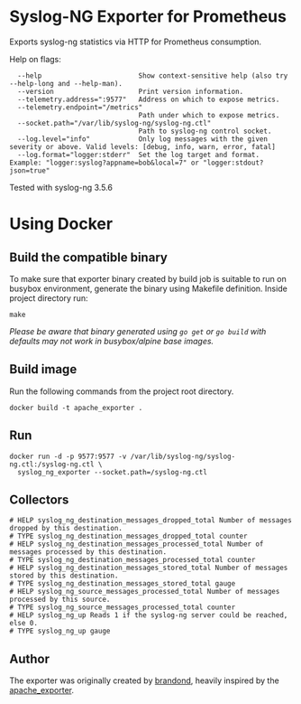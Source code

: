 # Syslog-NG Exporter for Prometheus

Exports syslog-ng statistics via HTTP for Prometheus consumption.

Help on flags:

```
  --help                        Show context-sensitive help (also try --help-long and --help-man).
  --version                     Print version information.
  --telemetry.address=":9577"   Address on which to expose metrics.
  --telemetry.endpoint="/metrics"
                                Path under which to expose metrics.
  --socket.path="/var/lib/syslog-ng/syslog-ng.ctl"
                                Path to syslog-ng control socket.
  --log.level="info"            Only log messages with the given severity or above. Valid levels: [debug, info, warn, error, fatal]
  --log.format="logger:stderr"  Set the log target and format. Example: "logger:syslog?appname=bob&local=7" or "logger:stdout?json=true"
```

Tested with syslog-ng 3.5.6


# Using Docker

## Build the compatible binary
To make sure that exporter binary created by build job is suitable to run on busybox environment, generate the binary using Makefile definition. Inside project directory run:
```
make
```
*Please be aware that binary generated using `go get` or `go build` with defaults may not work in busybox/alpine base images.*

## Build image

Run the following commands from the project root directory.

```
docker build -t apache_exporter .
```

## Run

```
docker run -d -p 9577:9577 -v /var/lib/syslog-ng/syslog-ng.ctl:/syslog-ng.ctl \
  syslog_ng_exporter --socket.path=/syslog-ng.ctl

```

## Collectors

```
# HELP syslog_ng_destination_messages_dropped_total Number of messages dropped by this destination.
# TYPE syslog_ng_destination_messages_dropped_total counter
# HELP syslog_ng_destination_messages_processed_total Number of messages processed by this destination.
# TYPE syslog_ng_destination_messages_processed_total counter
# HELP syslog_ng_destination_messages_stored_total Number of messages stored by this destination.
# TYPE syslog_ng_destination_messages_stored_total gauge
# HELP syslog_ng_source_messages_processed_total Number of messages processed by this source.
# TYPE syslog_ng_source_messages_processed_total counter
# HELP syslog_ng_up Reads 1 if the syslog-ng server could be reached, else 0.
# TYPE syslog_ng_up gauge
```

## Author

The exporter was originally created by [brandond](https://github.com/brandond), heavily inspired by the [apache_exporter](https://github.com/Lusitaniae/apache_exporter/).
